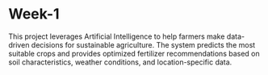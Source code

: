 # Week-1
This project leverages Artificial Intelligence to help farmers make data-driven decisions for sustainable agriculture. The system predicts the most suitable crops and provides optimized fertilizer recommendations based on soil characteristics, weather conditions, and location-specific data.
